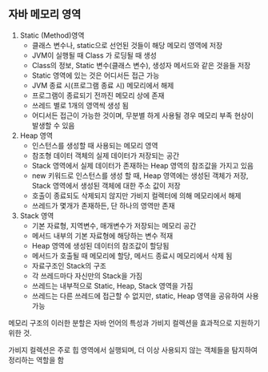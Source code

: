 ## 자바 메모리 영역

1. Static (Method)영역
    - 클래스 변수나, static으로 선언된 것들이 해당 메모리 영역에 저장
    - JVM이 실행될 때 Class 가 로딩될 때 생성
    - Class의 정보, Static 변수(클래스 변수), 생성자 메서드와 같은 것을들 저장
    - Static 영역에 있는 것은 어디서든 접근 가능
    - JVM 종료 시(프로그램 종료 시) 메모리에서 해제
    - 프로그램이 종료되기 전까진 메모리 상에 존재
    - 쓰레드 별로 1개의 영역씩 생성 됨
    - 어디서든 접근이 가능한 것이며, 무분별 하게 사용될 경우 메모리 부족 현상이 발생할 수 있음
2. Heap 영역
    - 인스턴스를 생성할 때 사용되는 메모리 영역
    - 참조형 데이터 객체의 실제 데이터가 저장되는 공간
    - Stack 영역에서 실제 데이터가 존재하는 Heap 영역의 참조값을 가지고 있음
    - new 키워드로 인스턴스를 생성 할 때, Heap 영역에는 생성된 객체가 저장, Stack 영역에서 생성된 객체에 대한 주소 값이 저장
    - 호출이 종료되도 삭제되지 않지만 가비지 컬렉터에 의해 메모리에서 해제
    - 쓰레드가 몇개가 존재하든, 단 하나의 영역만 존재
3. Stack 영역
    - 기본 자료형, 지역변수, 매개변수가 저장되는 메모리 공간
    - 메서드 내부의 기본 자료형에 해당하는 변수 적재
    - Heap 영역에 생성된 데이터의 참조값이 할당됨
    - 메서드가 호출될 때 메모리에 할당, 메서드 종료시 메모리에서 삭제 됨
    - 자료구조인 Stack의 구조
    - 각 쓰레드마다 자신만의 Stack을 가짐
    - 쓰레드는 내부적으로 Static, Heap, Stack 영역을 가짐
    - 쓰레드는 다른 쓰레드에 접근할 수 없지만, static, Heap 영역을 공유하여 사용 가능

메모리 구조의 이러한 분할은 자바 언어의 특성과 가비지 컬렉션을 효과적으로 지원하기 위한 것.

가비지 컬렉션은 주로 힙 영역에서 실행되며, 더 이상 사용되지 않는 객체들을 탐지하여 정리하는 역할을 함
